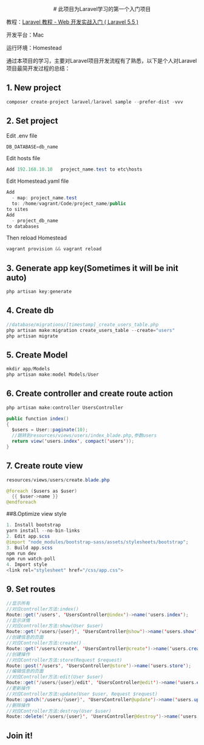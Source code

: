 
<p align="center">
# 此项目为Laravel学习的第一个入门项目

教程：<a href="https://fsdhub.com/books/laravel-essential-training-5.5">Laravel 教程 - Web 开发实战入门 ( Laravel 5.5 )</a>

开发平台：Mac

运行环境：Homestead
</p>

通过本项目的学习，主要对Laravel项目开发流程有了熟悉，以下是个人对Laravel项目最简开发过程的总结：


## 1. New project
```java
composer create-project laravel/laravel sample --prefer-dist -vvv
```
## 2. Set project
Edit .env file
```java
DB_DATABASE=db_name
```
Edit hosts file
```java
Add 192.168.10.10   project_name.test to etc\hosts
```
Edit Homestead.yaml file
```java
Add
  - map: project_name.test
  to: /home/vagrant/Code/project_name/public
to sites
Add
  - project_db_name
to databases
```
Then reload Homestead
```java
vagrant provision && vagrant reload
```
## 3. Generate app key(Sometimes it will be init auto)
```java
php artisan key:generate
```
## 4. Create db
```java
//database/migrations/[timestamp]_create_users_table.php
php artisan make:migration create_users_table --create="users"
php artisan migrate
```
## 5. Create Model
```java
mkdir app/Models
php artisan make:model Models/User
```
## 6. Create controller and create route action
```java
php artisan make:controller UsersController

public function index()
{
  $users = User::paginate(10);
  //跳转到resources/views/users/index_blade.php,参数users
  return view('users.index', compact('users'));
}
```
## 7. Create route view
```java
resources/views/users/create.blade.php

@foreach ($users as $user)
  {{ $user->name }}
@endforeach
```
##8.Optimize view style
```java
1. Install bootstrap
yarn install --no-bin-links
2. Edit app.scss
@import "node_modules/bootstrap-sass/assets/stylesheets/bootstrap";
3. Build app.scss
npm run dev
npm run watch-poll
4. Import style
<link rel="stylesheet" href="/css/app.css">
```
## 9. Set routes
```java
//显示所有
//对应controller方法:index()
Route::get('/users', 'UsersController@index')->name('users.index');
//显示详情
//对应controller方法:show(User $user)
Route::get('/users/{user}', 'UsersController@show')->name('users.show');
//创建信息的页面
//对应Controller方法:create()
Route::get('/users/create', 'UsersController@create')->name('users.create');
//创建操作
//对应Controller方法:store(Request $request)
Route::post('/users', 'UsersController@store')->name('users.store');
//编辑信息的页面
//对应Controller方法:edit(User $user)
Route::get('/users/{user}/edit', 'UsersController@edit')->name('users.edit');
//更新操作
//对应Controller方法:update(User $user, Request $request)
Route::patch('/users/{user}', 'UsersController@update')->name('users.update');
//删除操作
//对应Controller方法:destroy(User $user)
Route::delete('/users/{user}', 'UsersController@destroy')->name('users.destroy');
```
## Join it!
